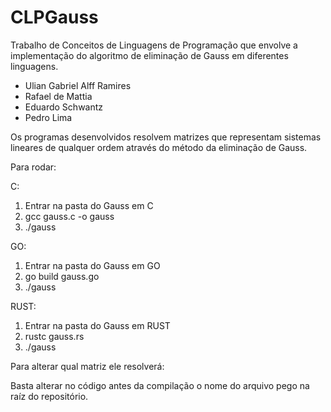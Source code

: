 # CLPGauss
Trabalho de Conceitos de Linguagens de Programação que envolve a implementação do algoritmo de eliminação de Gauss em diferentes linguagens.

- Ulian Gabriel Alff Ramires
- Rafael de Mattia
- Eduardo Schwantz
- Pedro Lima

Os programas desenvolvidos resolvem matrizes que representam sistemas lineares de qualquer ordem através do método da eliminação de Gauss. 

Para rodar:

C: 
1) Entrar na pasta do Gauss em C
2) gcc gauss.c -o gauss
3) ./gauss

GO:
1) Entrar na pasta do Gauss em GO
2) go build gauss.go
3) ./gauss

RUST:
1) Entrar na pasta do Gauss em RUST
2) rustc gauss.rs
3) ./gauss

Para alterar qual matriz ele resolverá:

Basta alterar no código antes da compilação o nome do arquivo pego na raíz do repositório. 
